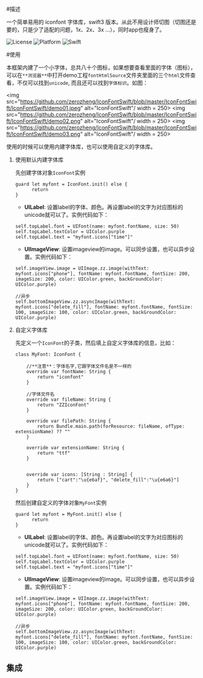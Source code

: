 #描述

一个简单易用的 iconfont 字体库，swift3 版本。从此不用设计师切图（切图还是要的，只是少了适配的问题，1x、2x、3x ...），同时app也瘦身了。

![License](https://img.shields.io/cocoapods/l/ImagePicker.svg?style=flat)
![Platform](https://img.shields.io/cocoapods/p/ImagePicker.svg?style=flat)
![Swift](https://img.shields.io/badge/%20in-swift%203.0-orange.svg)

#使用

本框架内建了一个小字体，总共八十个图标，如果想要查看里面的字体（图标），可以在`**浏览器**`中打开demo工程`fontHtmlSource`文件夹里面的三个`html`文件查看，不仅可以找到`unicode`, 而且还可以找到`字体标识`。如图：

<img src="https://github.com/zerozheng/IconFontSwift/blob/master/IconFontSwift/IconFontSwift/demo01.jpeg" alt="IconFontSwift"/ width = 250>
<img src="https://github.com/zerozheng/IconFontSwift/blob/master/IconFontSwift/IconFontSwift/demo02.png" alt="IconFontSwift"/ width = 250>
<img src="https://github.com/zerozheng/IconFontSwift/blob/master/IconFontSwift/IconFontSwift/demo03.png" alt="IconFontSwift"/ width = 250>


使用的时候可以使用内建字体库，也可以使用自定义的字体库。

1. 使用默认内建字体库
	
	先创建字体对象`IconFont`实例
	
	```
	guard let myfont = IconFont.init() else {
		  return
	}
	```
	
	* **UILabel**: 设置label的字体、颜色。再设置label的文字为对应图标的unicode就可以了。实例代码如下：
	
	```
	self.topLabel.font = UIFont(name: myfont.fontName, size: 50)
	self.topLabel.textColor = UIColor.purple
	self.topLabel.text = "myfont.icons["time"]"
	```
	
	* **UIImageView**: 设置imageview的image。可以同步设置，也可以异步设置。实例代码如下：
	
	
	```
	self.imageView.image = UIImage.zz.image(withText: myfont.icons["phone"], fontName: myfont.fontName, fontSize: 200, imageSize: 200, color: UIColor.green, backGroundColor: UIColor.purple)
	        
	//异步
	self.bottomImageView.zz.asyncImage(withText: myfont.icons["delete_fill"], fontName: myfont.fontName, fontSize: 100, imageSize: 100, color: UIColor.green, backGroundColor: UIColor.purple)
	```
	

2. 自定义字体库
	
	先定义一个`IconFont`的子类，然后填上自定义字体库的信息，比如：
	
	```
	class MyFont: IconFont {
	    
	    //**注意**：字体名字,它跟字体文件名是不一样的
	    override var fontName: String {
	        return "iconfont"
	    }
	    
	    //字体文件名
	    override var fileName: String {
	        return "ZZIconFont"
	    }
	    
	    override var filePath: String {
	        return Bundle.main.path(forResource: fileName, ofType: extensionName) ?? ""
	    }
	    
	    override var extensionName: String {
	        return "ttf"
	    }
	    
	    
	    override var icons: [String : String] {
	        return ["cart":"\u{e6af}", "delete_fill":"\u{e6a6}"]
	    }
	}
	```
	
	然后创建自定义的字体对象`MyFont`实例
	
	```
	guard let myfont = MyFont.init() else {
		  return
	}
	```
	
	* **UILabel**: 设置label的字体、颜色。再设置label的文字为对应图标的unicode就可以了。实例代码如下：
	
	```
	self.topLabel.font = UIFont(name: myfont.fontName, size: 50)
	self.topLabel.textColor = UIColor.purple
	self.topLabel.text = "myfont.icons["time"]"
	```
	
	* **UIImageView**: 设置imageview的image。可以同步设置，也可以异步设置。实例代码如下：
	
	```
	self.imageView.image = UIImage.zz.image(withText: myfont.icons["phone"], fontName: myfont.fontName, fontSize: 200, imageSize: 200, color: UIColor.green, backGroundColor: UIColor.purple)
	        
	//异步
	self.bottomImageView.zz.asyncImage(withText: myfont.icons["delete_fill"], fontName: myfont.fontName, fontSize: 100, imageSize: 100, color: UIColor.green, backGroundColor: UIColor.purple)
	```


## 集成

